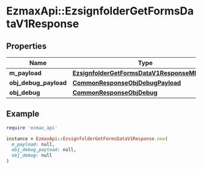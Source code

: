 # EzmaxApi::EzsignfolderGetFormsDataV1Response

## Properties

| Name | Type | Description | Notes |
| ---- | ---- | ----------- | ----- |
| **m_payload** | [**EzsignfolderGetFormsDataV1ResponseMPayload**](EzsignfolderGetFormsDataV1ResponseMPayload.md) |  |  |
| **obj_debug_payload** | [**CommonResponseObjDebugPayload**](CommonResponseObjDebugPayload.md) |  | [optional] |
| **obj_debug** | [**CommonResponseObjDebug**](CommonResponseObjDebug.md) |  | [optional] |

## Example

```ruby
require 'ezmax_api'

instance = EzmaxApi::EzsignfolderGetFormsDataV1Response.new(
  m_payload: null,
  obj_debug_payload: null,
  obj_debug: null
)
```

